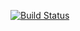 [![Build Status](https://travis-ci.org/rTeenDeveloper/hub.svg?branch=master)](https://travis-ci.org/rTeenDeveloper/hub)
